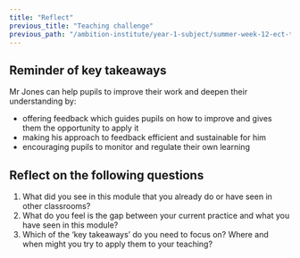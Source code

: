 ```yaml
---
title: "Reflect"
previous_title: "Teaching challenge"
previous_path: "/ambition-institute/year-1-subject/summer-week-12-ect-teaching-challenge"
---
```


## Reminder of key takeaways

Mr Jones can help pupils to improve their work and deepen their understanding by:

- offering feedback which guides pupils on how to improve and gives them the opportunity to apply it
- making his approach to feedback efficient and sustainable for him
- encouraging pupils to monitor and regulate their own learning

## Reflect on the following questions

1. What did you see in this module that you already do or have seen in other classrooms?
2. What do you feel is the gap between your current practice and what you have seen in this module?
3. Which of the ‘key takeaways’ do you need to focus on? Where and when might you try to apply them to your teaching?
